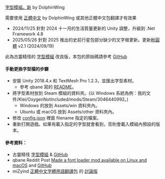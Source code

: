 [字型模組。新](https://steamcommunity.com/sharedfiles/filedetails/?id=3046440992) by DolphinWing

需要使用 [正體中文](https://steamcommunity.com/sharedfiles/filedetails/?id=2906930548) by DolphinWing 或其他正體中文包翻譯才有效果

* 2024/11/25 針對 2024 十一月的生活質量更新的 Unity 調整，升級到 .Net Framework 4.8
* 2025/05/26 針對 2025 推出的史前行星包部分缺少的文字做更新。更新[粉圓體](https://github.com/justfont/open-huninn-font/releases/tag/v2.1) v2.1 (2024/09/19)

此為古靈精怪的 [字型模組](https://steamcommunity.com/sharedfiles/filedetails/?id=2119648603) 改良版，本包的原始碼請參考 [GitHub](https://github.com/DolphinWing/DstTranslate/tree/master/workshop-3046440992)

#### 手動更換字型檔的步驟
- 安裝 Unity 2018.4.x 和 TextMesh Pro 1.2.3，並匯出字型素材。
  - 參考 qbane 寫的 [README](https://github.com/qbane/ONI-Mods)。
- 將字型素材放到 Steam 模組的資料夾。(以 Windows 系統為例：我的文件/Klei/OxygenNotIncluded/mods/Steam/3046440992。)
  - Windows 的放到 Assets/win 資料夾內。
  - Ubuntu 或 macOS 放到 Assets/other 資料夾內。
- 修改 [config.json](config.json) 裡面 filename 指定的檔案。
- 重新打開遊戲。如果有載入指定的字型就會看到，否則會載入模組內預設的版本。

#### 參考資料：
* 古靈精怪 [字型模組](https://steamcommunity.com/workshop/filedetails/?id=2119648603) & [GitHub](https://github.com/dershiuan/ONI-Mods/tree/v2.0.4/FontLoader)
* qbane Reddit Post [Made a font loader mod available on Linux and macOS](https://www.reddit.com/r/Oxygennotincluded/comments/orijbl/made_a_font_loader_mod_available_on_linux_and/) and [GitHub](https://github.com/qbane/ONI-Mods)
* miZyind [正體中文字體用語翻譯包](https://steamcommunity.com/sharedfiles/filedetails/?id=2070840646) 的 [討論版](https://steamcommunity.com/workshop/filedetails/discussion/2070840646/3044978964803635873)
